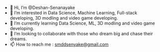 - 👋 Hi, I’m @Deshan-Senanayake
- 👀 I’m interested in Data Science, Machine Learning, Full-stack developing, 3D modling and video game developing.
- 🌱 I’m currently learning Data Science, ML, 3D modling and video game developing.
- 💞️ I’m looking to collaborate with those who dream big and chase their dreams.
- 📫 How to reach me : smddsenyake@gmail.com


<!---
Deshan-Senanayake/Deshan-Senanayake is a ✨ special ✨ repository because its `README.md` (this file) appears on your GitHub profile.
You can click the Preview link to take a look at your changes.
--->
